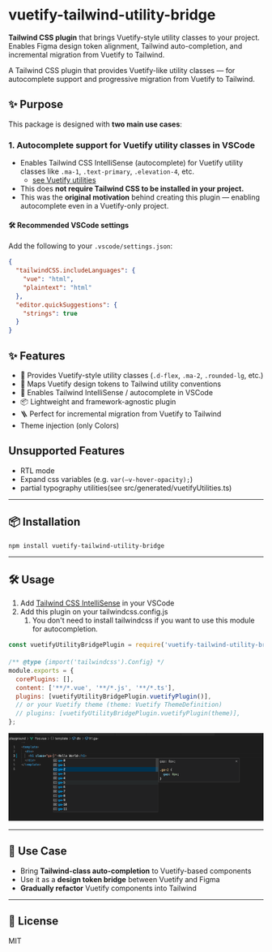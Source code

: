 # vuetify-tailwind-utility-bridge

**Tailwind CSS plugin** that brings Vuetify-style utility classes to your project.  
Enables Figma design token alignment, Tailwind auto-completion, and incremental migration from Vuetify to Tailwind.

A Tailwind CSS plugin that provides Vuetify-like utility classes — for autocomplete support and progressive migration from Vuetify to Tailwind.

## ✨ Purpose

This package is designed with **two main use cases**:

### 1. Autocomplete support for Vuetify utility classes in VSCode

- Enables Tailwind CSS IntelliSense (autocomplete) for Vuetify utility classes like `.ma-1`, `.text-primary`, `.elevation-4`, etc.
  - [see Vuetify utilities](https://vuetifyjs.com/en/styles/borders/#usage)
- This does **not require Tailwind CSS to be installed in your project.**
- This was the **original motivation** behind creating this plugin — enabling autocomplete even in a Vuetify-only project.

#### 🛠 Recommended VSCode settings

Add the following to your `.vscode/settings.json`:

```json
{
  "tailwindCSS.includeLanguages": {
    "vue": "html",
    "plaintext": "html"
  },
  "editor.quickSuggestions": {
    "strings": true
  }
}
```

## ✨ Features

- 🔧 Provides Vuetify-style utility classes (`.d-flex`, `.ma-2`, `.rounded-lg`, etc.)
- 🎨 Maps Vuetify design tokens to Tailwind utility conventions
- 🧩 Enables Tailwind IntelliSense / autocomplete in VSCode
- 📦 Lightweight and framework-agnostic plugin
- 🪜 Perfect for incremental migration from Vuetify to Tailwind
- Theme injection (only Colors)

## Unsupported Features

- RTL mode
- Expand css variables (e.g. `var(–v-hover-opacity);`)
- partial typography utilities(see src/generated/vuetifyUtilities.ts)

---

## 📦 Installation

```bash
npm install vuetify-tailwind-utility-bridge
```

---

## 🛠 Usage

1. Add [Tailwind CSS IntelliSense](https://marketplace.visualstudio.com/items?itemName=bradlc.vscode-tailwindcss) in your VSCode
2. Add this plugin on your tailwindcss.config.js
   1. You don't need to install tailwindcss if you want to use this module for autocompletion.

```js
const vuetifyUtilityBridgePlugin = require('vuetify-tailwind-utility-bridge');

/** @type {import('tailwindcss').Config} */
module.exports = {
  corePlugins: [],
  content: ['**/*.vue', '**/*.js', '**/*.ts'],
  plugins: [vuetifyUtilityBridgePlugin.vuetifyPlugin()],
  // or your Vuetify theme (theme: Vuetify ThemeDefinition)
  // plugins: [vuetifyUtilityBridgePlugin.vuetifyPlugin(theme)],
};
```

![](image/2025-05-19-14-57-37.png)

---

## 🚀 Use Case

- Bring **Tailwind-class auto-completion** to Vuetify-based components
- Use it as a **design token bridge** between Vuetify and Figma
- **Gradually refactor** Vuetify components into Tailwind

---

## 📄 License

MIT
